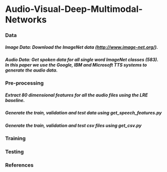 # Audio-Visual-Deep-Multimodal-Networks


### Data

##### Image Data: Download the ImageNet data (http://www.image-net.org/).
##### Audio Data: Get spoken data for all single word ImageNet classes (583). In this paper we use the Google, IBM and Microsoft TTS systems to generate the audio data.

### Pre-processing

##### Extract 80 dimensional features for all the audio files using the LRE baseline.
##### Generate the train, validation and test data using get_speech_features.py
##### Generate the train, validation and test csv files using get_csv.py


### Training


### Testing

### References
